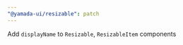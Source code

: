 ```yaml
---
"@yamada-ui/resizable": patch
---
```


Add `displayName` to `Resizable`, `ResizableItem` components
